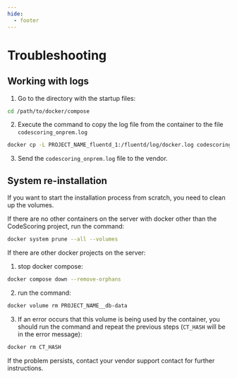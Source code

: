 ```yaml
---
hide:
  - footer
---
```


# Troubleshooting

## Working with logs

1. Go to the directory with the startup files:

 ```bash linenums="1"
 cd /path/to/docker/compose
 ```

2. Execute the command to copy the log file from the container to the file `codescoring_onprem.log`

 ```bash linenums="2"
 docker cp -L PROJECT_NAME_fluentd_1:/fluentd/log/docker.log codescoring_onprem.log
 ```

3. Send the `codescoring_onprem.log` file to the vendor.

## System re-installation

If you want to start the installation process from scratch, you need to clean up the volumes.

If there are no other containers on the server with docker other than the CodeScoring project, run the command:

 ```bash
 docker system prune --all --volumes
 ```

If there are other docker projects on the server:

1. stop docker compose:

 ```bash linenums="1"
 docker compose down --remove-orphans
 ```

2. run the command:

 ```bash linenums="2"
 docker volume rm PROJECT_NAME__db-data
 ```

3. If an error occurs that this volume is being used by the container, you should run the command and repeat the previous steps (`CT_HASH` will be in the error message):

 ```bash linenums="3"
 docker rm CT_HASH
 ```

If the problem persists, contact your vendor support contact for further instructions.
